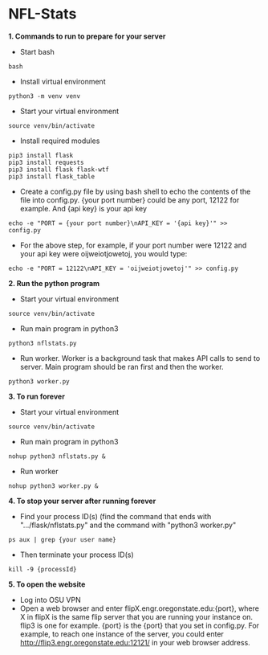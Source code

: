 # NFL-Stats

**1. Commands to run to prepare for your server**
  - Start bash
```
bash
```
  - Install virtual environment
```
python3 -m venv venv
```
  - Start your virtual environment
```
source venv/bin/activate
```
  - Install required modules
```
pip3 install flask
pip3 install requests
pip3 install flask flask-wtf
pip3 install flask_table
```
  - Create a config.py file by using bash shell to echo the contents of the file into config.py. {your port number} could be any port, 12122 for example. And {api key} is your api key
```
echo -e "PORT = {your port number}\nAPI_KEY = '{api key}'" >> config.py
```
  - For the above step, for example, if your port number were 12122 and your api key were oijweiotjowetoj, you would type:
```
echo -e "PORT = 12122\nAPI_KEY = 'oijweiotjowetoj'" >> config.py
```
**2. Run the python program**
  - Start your virtual environment
```
source venv/bin/activate
```
  - Run main program in python3
```
python3 nflstats.py
```
  - Run worker. Worker is a background task that makes API calls to send to server. Main program should be ran first and then the worker.
```
python3 worker.py
```
**3. To run forever**
  - Start your virtual environment
```
source venv/bin/activate
```
  - Run main program in python3
```
nohup python3 nflstats.py &
```
  - Run worker
```
nohup python3 worker.py &
```
**4. To stop your server after running forever**
  - Find your process ID(s) (find the command that ends with ".../flask/nflstats.py" and the command with "python3 worker.py"
```
ps aux | grep {your user name}
```
  - Then terminate your process ID(s)
```
kill -9 {processId}
```
**5. To open the website**
  - Log into OSU VPN
  - Open a web browser and enter flipX.engr.oregonstate.edu:{port}, where X in flipX is the same flip server that you are running your instance on. flip3 is one for example. {port} is the {port} that you set in config.py. For example, to reach one instance of the server, you could enter http://flip3.engr.oregonstate.edu:12121/ in your web browser address.
